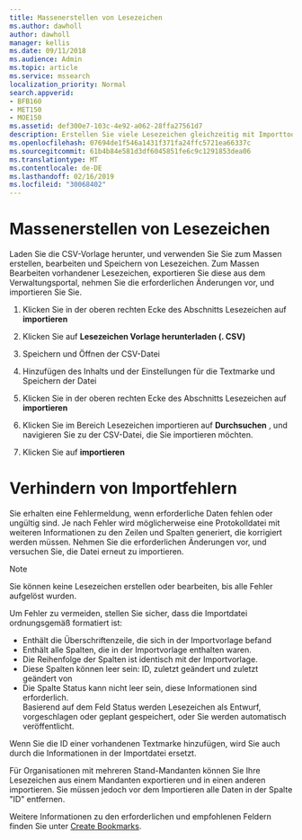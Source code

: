 ```yaml
---
title: Massenerstellen von Lesezeichen
ms.author: dawholl
author: dawholl
manager: kellis
ms.date: 09/11/2018
ms.audience: Admin
ms.topic: article
ms.service: mssearch
localization_priority: Normal
search.appverid:
- BFB160
- MET150
- MOE150
ms.assetid: def300e7-103c-4e92-a062-28ffa27561d7
description: Erstellen Sie viele Lesezeichen gleichzeitig mit Importtools für das Microsoft Search-Verwaltungsportal.
ms.openlocfilehash: 07694de1f546a1431f371fa24ffc5721ea66337c
ms.sourcegitcommit: 61b4b84e581d3df6045851fe6c9c1291853dea06
ms.translationtype: MT
ms.contentlocale: de-DE
ms.lasthandoff: 02/16/2019
ms.locfileid: "30068402"
---
```

# <a name="bulk-create-bookmarks"></a>Massenerstellen von Lesezeichen

Laden Sie die CSV-Vorlage herunter, und verwenden Sie Sie zum Massen erstellen, bearbeiten und Speichern von Lesezeichen. Zum Massen Bearbeiten vorhandener Lesezeichen, exportieren Sie diese aus dem Verwaltungsportal, nehmen Sie die erforderlichen Änderungen vor, und importieren Sie Sie.
  
1. Klicken Sie in der oberen rechten Ecke des Abschnitts Lesezeichen auf **importieren**
    
2. Klicken Sie auf **Lesezeichen Vorlage herunterladen (. CSV)**
    
3. Speichern und Öffnen der CSV-Datei
    
4. Hinzufügen des Inhalts und der Einstellungen für die Textmarke und Speichern der Datei
    
5. Klicken Sie in der oberen rechten Ecke des Abschnitts Lesezeichen auf **importieren**
    
6. Klicken Sie im Bereich Lesezeichen importieren auf **Durchsuchen** , und navigieren Sie zu der CSV-Datei, die Sie importieren möchten. 
    
7. Klicken Sie auf **importieren**

# <a name="prevent-import-errors"></a>Verhindern von Importfehlern      
Sie erhalten eine Fehlermeldung, wenn erforderliche Daten fehlen oder ungültig sind. Je nach Fehler wird möglicherweise eine Protokolldatei mit weiteren Informationen zu den Zeilen und Spalten generiert, die korrigiert werden müssen. Nehmen Sie die erforderlichen Änderungen vor, und versuchen Sie, die Datei erneut zu importieren.

> [!NOTE]
> Sie können keine Lesezeichen erstellen oder bearbeiten, bis alle Fehler aufgelöst wurden. 

Um Fehler zu vermeiden, stellen Sie sicher, dass die Importdatei ordnungsgemäß formatiert ist:
- Enthält die Überschriftenzeile, die sich in der Importvorlage befand
- Enthält alle Spalten, die in der Importvorlage enthalten waren.
- Die Reihenfolge der Spalten ist identisch mit der Importvorlage.
- Diese Spalten können leer sein: ID, zuletzt geändert und zuletzt geändert von
- Die Spalte Status kann nicht leer sein, diese Informationen sind erforderlich.  
Basierend auf dem Feld Status werden Lesezeichen als Entwurf, vorgeschlagen oder geplant gespeichert, oder Sie werden automatisch veröffentlicht.

Wenn Sie die ID einer vorhandenen Textmarke hinzufügen, wird Sie auch durch die Informationen in der Importdatei ersetzt.

Für Organisationen mit mehreren Stand-Mandanten können Sie Ihre Lesezeichen aus einem Mandanten exportieren und in einen anderen importieren. Sie müssen jedoch vor dem Importieren alle Daten in der Spalte "ID" entfernen.

Weitere Informationen zu den erforderlichen und empfohlenen Feldern finden Sie unter [Create Bookmarks](create-bookmarks.md).
